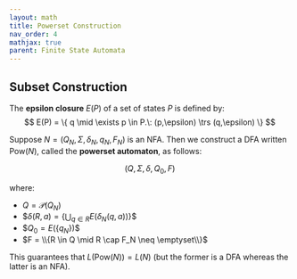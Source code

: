 ```yaml
---
layout: math
title: Powerset Construction
nav_order: 4
mathjax: true
parent: Finite State Automata
---
```


## Subset Construction

The __epsilon closure__ $E(P)$ of a set of states $P$ is defined by:
$$
  E(P) = \{ q \mid \exists p \in P.\: (p,\epsilon) \trs (q,\epsilon) \}
$$

Suppose $N = (Q_N,\,\Sigma,\,\delta_N,\,q_N,\,F_N)$ is an NFA.  Then we construct a DFA written $\mathsf{Pow}(N)$, called the __powerset automaton__, as follows:

$$
    (Q,\,\Sigma,\,\delta,\,Q_0,\,F)
$$

where:
* $Q = \mathcal{P}(Q_N)$
* \$$\delta(R,a) = \{\bigcup_{q \in R} E(\delta_N(q,a))\}$$
* \$$Q_0 = E(\{q_N\})$$
* $F = \\{R \in Q \mid R \cap F_N \neq \emptyset\\}$

This guarantees that $L(\mathsf{Pow}(N)) = L(N)$ (but the former is a DFA whereas the latter is an NFA).